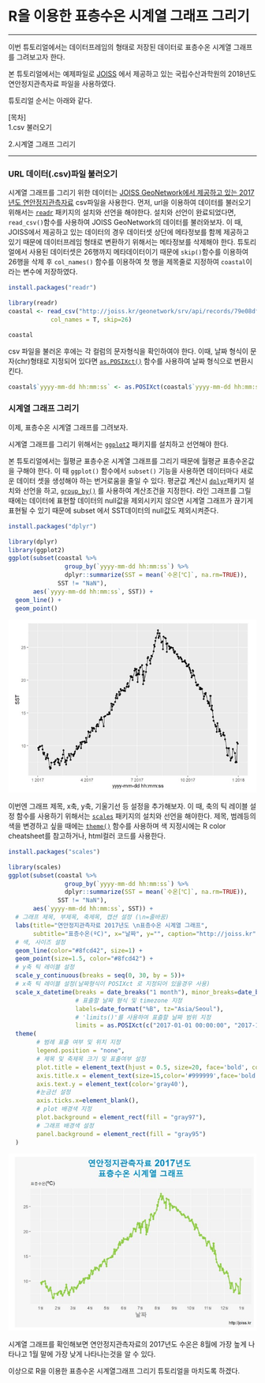 <h1>R을 이용한 표층수온 시계열 그래프 그리기</h1> <!-- 첫 h1이 씨랩 글제목이 됩니다. -->
<!-- 첫 h1 이전 라인은 씨랩 본문에서 보이지 않게 설정하였습니다. -->

------------------------------------------------------------------------

이번 튜토리얼에서는 데이터프레임의 형태로 저장된 데이터로 표층수온
시계열 그래프를 그려보고자 한다.

본 튜토리얼에서는 예제파일로 [JOISS](http://joiss.kr) 에서 제공하고 있는
국립수산과학원의 2018년도 연안정지관측자료 파일을 사용하였다.

튜토리얼 순서는 아래와 같다.

\[목차\]  
1.csv 불러오기

2.시계열 그래프 그리기

------------------------------------------------------------------------

### URL 데이터(.csv)파일 불러오기

시계열 그래프를 그리기 위한 데이터는 [JOISS GeoNetwork에서 제공하고 있는
2017년도 연안정지관측자료](http://joiss.kr/geonetwork/srv/eng/catalog.search#/metadata/79e08dfc-527e-475a-9915-c51a4d965181) csv파일을 사용한다. 먼저, url을 이용하여
데이터를 불러오기 위해서는
[`readr`](https://www.rdocumentation.org/packages/readr/versions/1.3.1)
패키지의 설치와 선언을 해야한다. 설치와 선언이 완료되었다면,
`read_csv()`함수를 사용하여 JOISS GeoNetwork의 데이터를 불러와보자. 이
때, JOISS에서 제공하고 있는 데이터의 경우 데이터셋 상단에 메타정보를
함께 제공하고 있기 때문에 데이터프레임 형태로 변환하기 위해서는
메타정보를 삭제해야 한다. 튜토리얼에서 사용된 데이터셋은 26행까지
메타데이터이기 때문에 `skip()`함수를 이용하여 26행을 삭제 후 `col_names()` 함수를 이용하여 첫 행을 제목줄로 지정하여 `coastal`이라는 변수에 저장하였다.

``` r
install.packages("readr")
```

``` r
library(readr)
coastal <- read_csv("http://joiss.kr/geonetwork/srv/api/records/79e08dfc-527e-475a-9915-c51a4d965181/attachments/JOISS_Coastal_Oceanographic_Observation_2017_profile_meteorological_unknown.csv", 
            col_names = T, skip=26)
```

``` r
coastal
```

csv 파일을 불러온 후에는 각 컬럼의 문자형식을
확인하여야 한다. 이때, 날짜 형식이 문자(chr)형태로 지정되어 있다면
[`as.POSIXct()`](https://www.rdocumentation.org/packages/dwtools/versions/0.8.3.9/topics/as.POSIXct)
함수를 사용하여 날짜 형식으로 변환시킨다.

``` r
coastal$`yyyy-mm-dd hh:mm:ss` <- as.POSIXct(coastal$`yyyy-mm-dd hh:mm:ss`, format="%Y-%m-%d")
```

### 시계열 그래프 그리기

이제, 표층수온 시계열 그래프를 그려보자. 

시계열 그래프를 그리기 위해서는
[`ggplot2`](https://www.rdocumentation.org/packages/ggplot2/versions/3.3.0)
패키지를 설치하고 선언해야 한다. 

본 튜토리얼에서는 월평균
표층수온 시계열 그래프를 그리기 때문에 월평균 표층수온값을 구해야 한다.
이 때 `ggplot()` 함수에서 `subset()` 기능을 사용하면 데이터마다 새로운
데이터 셋을 생성해야 하는 번거로움을 줄일 수 있다. 평균값 계산시
[`dplyr`](https://www.rdocumentation.org/packages/dbplyr/versions/1.4.2)패키지
설치와 선언을 하고,
[`group_by()`](https://www.rdocumentation.org/packages/dplyr/versions/0.7.8/topics/group_by)
를 사용하여 계산조건을 지정한다. 라인 그래프를 그릴때에는 데이터에
표현할 데이터의 null값을 제외시키지 않으면 시계열 그래프가 끊기게 표현될 수 있기 때문에
subset 에서 SST데이터의 null값도 제외시켜준다.

``` r
install.packages("dplyr")
```

``` r
library(dplyr)
library(ggplot2)
ggplot(subset(coastal %>% 
                group_by(`yyyy-mm-dd hh:mm:ss`) %>% 
                dplyr::summarize(SST = mean(`수온[℃]`, na.rm=TRUE)),
              SST != "NaN"), 
       aes(`yyyy-mm-dd hh:mm:ss`, SST)) +
  geom_line() +
  geom_point()
```

![](images/timeseries1.jpg)

이번엔 그래프 제목, x축, y축, 기울기선 등 설정을 추가해보자. 이 때, 축의
틱 레이블 설정 함수를 사용하기 위해서는
[`scales`](https://www.rdocumentation.org/packages/scales/versions/0.4.1)
패키지의 설치와 선언을 해야한다. 제목, 범례등의 색을 변경하고 싶을
때에는
[`theme()`](https://www.rdocumentation.org/packages/ggplot2/versions/2.0.0/topics/theme)
함수를 사용하며 색 지정시에는 R color cheatsheet를 참고하거나, html컬러
코드를 사용한다.

``` r
install.packages("scales")
```

``` r
library(scales)
ggplot(subset(coastal %>% 
                group_by(`yyyy-mm-dd hh:mm:ss`) %>% 
                dplyr::summarize(SST = mean(`수온[℃]`, na.rm=TRUE)),
              SST != "NaN"),
       aes(`yyyy-mm-dd hh:mm:ss`, SST)) +
  # 그래프 제목, 부제목, 축제목, 캡션 설정 (\n=줄바꿈)
  labs(title="연안정지관측자료 2017년도 \n표층수온 시계열 그래프", 
       subtitle="표층수온(ºC)", x="날짜", y="", caption="http://joiss.kr") +
  # 색, 사이즈 설정
  geom_line(color="#8fcd42", size=1) +
  geom_point(size=1.5, color="#8fcd42") +
  # y축 틱 레이블 설정
  scale_y_continuous(breaks = seq(0, 30, by = 5))+
  # x축 틱 레이블 설정(날짜형식이 POSIXct 로 지정되어 있을경우 사용)
  scale_x_datetime(breaks = date_breaks("1 month"), minor_breaks=date_breaks("1 month"), 
                   # 표출할 날짜 형식 및 timezone 지정
                   labels=date_format("%B", tz="Asia/Seoul"), 
                   # 'limits()'를 사용하여 표츨할 날짜 범위 지정
                   limits = as.POSIXct(c("2017-01-01 00:00:00", "2017-12-31 11:59:59")))+
  theme(
        # 범례 표출 여부 및 위치 지정
        legend.position = "none", 
        # 제목 및 축제목 크기 및 표출여부 설정
        plot.title = element_text(hjust = 0.5, size=20, face='bold', color="#018dc5"),
        axis.title.x = element_text(size=15,color='#999999',face='bold' ),
        axis.text.y = element_text(color='gray40'),
        #눈금선 설정
        axis.ticks.x=element_blank(),
        # plot 배경색 지정
        plot.background = element_rect(fill = "gray97"),
        # 그래프 배경색 설정
        panel.background = element_rect(fill = "gray95")
  )
```

![](images/timeseries2.jpg)

시계열 그래프를 확인해보면 연안정지관측자료의 2017년도 수온은 8월에 가장
높게 나타나고 1월 말에 가장 낮게 나타나는것을 알 수 있다.

이상으로 R을 이용한 표층수온 시계열그래프 그리기 튜토리얼을 마치도록
하겠다.
